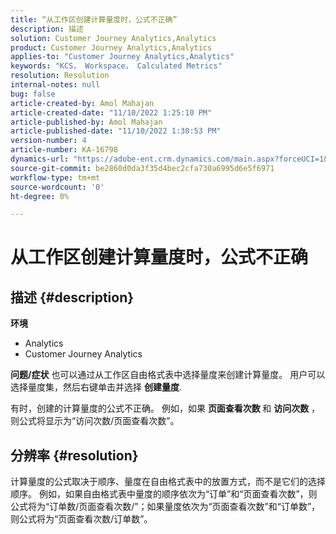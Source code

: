```yaml
---
title: “从工作区创建计算量度时，公式不正确”
description: 描述
solution: Customer Journey Analytics,Analytics
product: Customer Journey Analytics,Analytics
applies-to: "Customer Journey Analytics,Analytics"
keywords: "KCS， Workspace， Calculated Metrics"
resolution: Resolution
internal-notes: null
bug: false
article-created-by: Amol Mahajan
article-created-date: "11/10/2022 1:25:10 PM"
article-published-by: Amol Mahajan
article-published-date: "11/10/2022 1:30:53 PM"
version-number: 4
article-number: KA-16798
dynamics-url: "https://adobe-ent.crm.dynamics.com/main.aspx?forceUCI=1&pagetype=entityrecord&etn=knowledgearticle&id=83b1fb14-fb60-ed11-9561-6045bd006268"
source-git-commit: be2860d0da3f35d4bec2cfa730a6995d6e5f6971
workflow-type: tm+mt
source-wordcount: '0'
ht-degree: 0%

---
```


# 从工作区创建计算量度时，公式不正确

## 描述 {#description}

<b>环境</b>
- Analytics
- Customer Journey Analytics

<b>问题/症状</b>
也可以通过从工作区自由格式表中选择量度来创建计算量度。 用户可以选择量度集，然后右键单击并选择 <b>创建量度</b>.

有时，创建的计算量度的公式不正确。 例如，如果 <b>页面查看次数 </b>和 <b>访问次数</b> ，则公式将显示为“访问次数/页面查看次数”。


## 分辨率 {#resolution}


计算量度的公式取决于顺序、量度在自由格式表中的放置方式，而不是它们的选择顺序。 例如，如果自由格式表中量度的顺序依次为“订单”和“页面查看次数”，则公式将为“订单数/页面查看次数/”；如果量度依次为“页面查看次数”和“订单数”，则公式将为“页面查看次数/订单数”。
